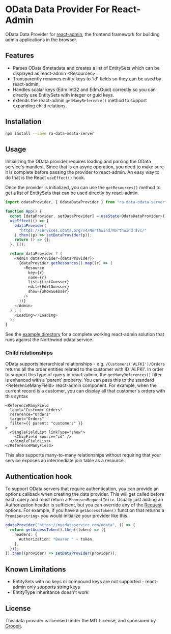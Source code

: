 # OData Data Provider For React-Admin

OData Data Provider for [react-admin](https://github.com/marmelab/react-admin), the frontend framework for building admin applications in the browser.

## Features

- Parses OData $metadata and creates a list of EntitySets which can be displayed as react-admin \<Resources\>
- Transparently renames entity keys to 'id' fields so they can be used by react-admin.
- Handles scalar keys (Edm.Int32 and Edm.Guid) correctly so you can directly use EntitySets with integer or guid keys.
- extends the react-admin `getManyReference()` method to support expanding child relations.

## Installation

```sh
npm install --save ra-data-odata-server
```

## Usage

Initializing the OData provider requires loading and parsing the OData service's manifest. Since that is an async operation, you need to make sure it is complete before passing the provider to react-admin. An easy way to do that is the React `useEffect()` hook.

Once the provider is initialized, you can use the `getResources()` method to get a list of EntitySets that can be used directly by react-admin.

```ts
import odataProvider, { OdataDataProvider } from "ra-data-odata-server";

function App() {
  const [dataProvider, setDataProvider] = useState<OdataDataProvider>();
  useEffect(() => {
    odataProvider(
      "https://services.odata.org/v4/Northwind/Northwind.svc/"
    ).then((p) => setDataProvider(p));
    return () => {};
  }, []);

  return dataProvider ? (
    <Admin dataProvider={dataProvider}>
      {dataProvider.getResources().map((r) => (
        <Resource
          key={r}
          name={r}
          list={ListGuesser}
          edit={EditGuesser}
          show={ShowGuesser}
        />
      ))}
    </Admin>
  ) : (
    <Loading></Loading>
  );
}
```

See the [example directory](https://github.com/Groopit/ra-data-odata-server/tree/main/example) for a complete working react-admin solution that runs against the Northwind odata service.

### Child relationships

OData supports hierarchical relationships - e.g. `/Customers('ALFKI')/Orders` returns all the order entities related to the customer with ID 'ALFKI'. In order to support this type of query in react-admin, the `getManyReferences()` filter is enhanced with a 'parent' property. You can pass this to the standard \<ReferenceManyField> react-admin component. For example, when the current record is a customer, you can display all that customer's orders with this syntax

```tsx
<ReferenceManyField
  label="Customer Orders"
  reference="Orders"
  target="Orders"
  filter={{ parent: "customers" }}
>
  <SingleFieldList linkType="show">
    <ChipField source="id" />
  </SingleFieldList>
</ReferenceManyField>
```

This also supports many-to-many relationships without requiring that your service exposes an intermediate join table as a resource.

## Authentication hook

To support OData servers that require authentication, you can provide an options callback when creating the data provider. This will get called before each query and must return a `Promise<RequestInit>`.
Usually just adding an Authorization header is sufficient, but you can override any of the [Request](https://developer.mozilla.org/en-US/docs/Web/API/Request/Request) options. For example, if you have
a `getAccessToken()` function that returns a `Promise<string>` you would initialize your provider like this.

```ts
odataProvider("https://myodataservice.com/odata", () => {
  return getAccessToken().then((token) => ({
    headers: {
      Authorization: "Bearer " + token,
    },
  }));
}).then((provider) => setDataProvider(provider));
```

## Known Limitations

- EntitySets with no keys or compound keys are not supported - react-admin only supports string keys
- EntityType inheritance doesn't work

## License

This data provider is licensed under the MIT License, and sponsored by [Groopit](https://groopit.co).
